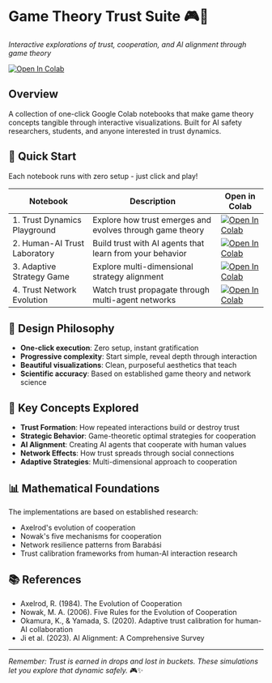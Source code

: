 # Game Theory Trust Suite 🎮🧠

*Interactive explorations of trust, cooperation, and AI alignment through game theory*

[![Open In Colab](https://colab.research.google.com/assets/colab-badge.svg)](https://colab.research.google.com/github/YOUR_GITHUB_USERNAME/game-theory-trust-suite/blob/main/notebooks/)

## Overview

A collection of one-click Google Colab notebooks that make game theory concepts tangible through interactive visualizations. Built for AI safety researchers, students, and anyone interested in trust dynamics.

## 🚀 Quick Start

Each notebook runs with zero setup - just click and play!

| Notebook | Description | Open in Colab |
|----------|-------------|---------------|
| 1. Trust Dynamics Playground | Explore how trust emerges and evolves through game theory | [![Open In Colab](https://colab.research.google.com/assets/colab-badge.svg)](https://colab.research.google.com/github/YOUR_GITHUB_USERNAME/game-theory-trust-suite/blob/main/notebooks/1_Trust_Dynamics_Playground.ipynb) |
| 2. Human-AI Trust Laboratory | Build trust with AI agents that learn from your behavior | [![Open In Colab](https://colab.research.google.com/assets/colab-badge.svg)](https://colab.research.google.com/github/YOUR_GITHUB_USERNAME/game-theory-trust-suite/blob/main/notebooks/2_Human_AI_Trust_Laboratory.ipynb) |
| 3. Adaptive Strategy Game | Explore multi-dimensional strategy alignment | [![Open In Colab](https://colab.research.google.com/assets/colab-badge.svg)](https://colab.research.google.com/github/YOUR_GITHUB_USERNAME/game-theory-trust-suite/blob/main/notebooks/3_Adaptive_Strategy_Game.ipynb) |
| 4. Trust Network Evolution | Watch trust propagate through multi-agent networks | [![Open In Colab](https://colab.research.google.com/assets/colab-badge.svg)](https://colab.research.google.com/github/YOUR_GITHUB_USERNAME/game-theory-trust-suite/blob/main/notebooks/4_Trust_Network_Evolution.ipynb) |

## 🎨 Design Philosophy

- **One-click execution**: Zero setup, instant gratification
- **Progressive complexity**: Start simple, reveal depth through interaction
- **Beautiful visualizations**: Clean, purposeful aesthetics that teach
- **Scientific accuracy**: Based on established game theory and network science

## 🧪 Key Concepts Explored

- **Trust Formation**: How repeated interactions build or destroy trust
- **Strategic Behavior**: Game-theoretic optimal strategies for cooperation
- **AI Alignment**: Creating AI agents that cooperate with human values
- **Network Effects**: How trust spreads through social connections
- **Adaptive Strategies**: Multi-dimensional approach to cooperation

## 📊 Mathematical Foundations

The implementations are based on established research:
- Axelrod's evolution of cooperation
- Nowak's five mechanisms for cooperation
- Network resilience patterns from Barabási
- Trust calibration frameworks from human-AI interaction research

## 📚 References

- Axelrod, R. (1984). The Evolution of Cooperation
- Nowak, M. A. (2006). Five Rules for the Evolution of Cooperation
- Okamura, K., & Yamada, S. (2020). Adaptive trust calibration for human-AI collaboration
- Ji et al. (2023). AI Alignment: A Comprehensive Survey

---

*Remember: Trust is earned in drops and lost in buckets. These simulations let you explore that dynamic safely.* 🎮✨
